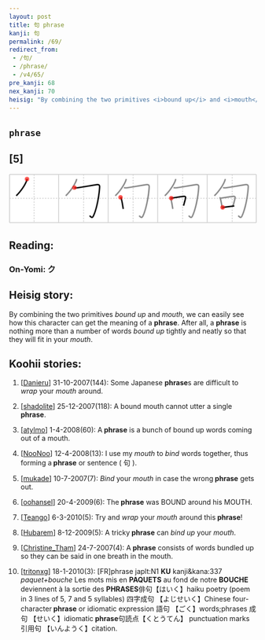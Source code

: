 ```yaml
---
layout: post
title: 句 phrase
kanji: 句
permalink: /69/
redirect_from:
 - /句/
 - /phrase/
 - /v4/65/
pre_kanji: 68
nex_kanji: 70
heisig: "By combining the two primitives <i>bound up</i> and <i>mouth</i>, we can easily see how this character can get the meaning of a <b>phrase</b>. After all, a <b>phrase</b> is nothing more than a number of words <i>bound up</i> tightly and neatly so that they will fit in your <i>mouth</i>."
---
```


## `phrase`

## [5]

<div class="stroke"><img src="../images/E58FA5.png" /></div>

## Reading:

### On-Yomi: ク

## Heisig story:

By combining the two primitives <i>bound up</i> and <i>mouth</i>, we can easily see how this character can get the meaning of a <b>phrase</b>. After all, a <b>phrase</b> is nothing more than a number of words <i>bound up</i> tightly and neatly so that they will fit in your <i>mouth</i>.

## Koohii stories:

1) [<a href="http://kanji.koohii.com/profile/Danieru">Danieru</a>] 31-10-2007(144): Some Japanese <strong>phrase</strong>s are difficult to <em>wrap</em> your <em>mouth</em> around.

2) [<a href="http://kanji.koohii.com/profile/shadolite">shadolite</a>] 25-12-2007(118): A bound mouth cannot utter a single<strong> phrase</strong>.

3) [<a href="http://kanji.koohii.com/profile/atylmo">atylmo</a>] 1-4-2008(60): A<strong> phrase</strong> is a bunch of bound up words coming out of a mouth.

4) [<a href="http://kanji.koohii.com/profile/NooNoo">NooNoo</a>] 12-4-2008(13): I use my <em>mouth</em> to <em>bind</em> words together, thus forming a<strong> phrase</strong> or sentence ( 句 ).

5) [<a href="http://kanji.koohii.com/profile/mukade">mukade</a>] 10-7-2007(7): <em>Bind</em> your <em>mouth</em> in case the wrong<strong> phrase</strong> gets out.

6) [<a href="http://kanji.koohii.com/profile/oohansel">oohansel</a>] 20-4-2009(6): The<strong> phrase</strong> was BOUND around his MOUTH.

7) [<a href="http://kanji.koohii.com/profile/Teango">Teango</a>] 6-3-2010(5): Try and <em>wrap</em> your <em>mouth</em> around this<strong> phrase</strong>!

8) [<a href="http://kanji.koohii.com/profile/Hubarem">Hubarem</a>] 8-12-2009(5): A tricky<strong> phrase</strong> can <em>bind up</em> your <em>mouth</em>.

9) [<a href="http://kanji.koohii.com/profile/Christine_Tham">Christine_Tham</a>] 24-7-2007(4): A<strong> phrase</strong> consists of words bundled up so they can be said in one breath in the mouth.

10) [<a href="http://kanji.koohii.com/profile/tritonxg">tritonxg</a>] 18-1-2010(3): [FR]phrase japlt:N1 <strong>KU</strong> kanji&amp;kana:337 <em>paquet+bouche</em> Les mots mis en <strong>PAQUETS</strong> au fond de notre <strong>BOUCHE</strong> deviennent à la sortie des <strong>PHRASES</strong>俳句【はいく】haiku poetry (poem in 3 lines of 5, 7 and 5 syllables) 四字成句 【よじせいく】Chinese four-character<strong> phrase</strong> or idiomatic expression 語句 【ごく】words;phrases 成句 【せいく】idiomatic<strong> phrase</strong>句読点【くとうてん】 punctuation marks 引用句 【いんようく】citation.

